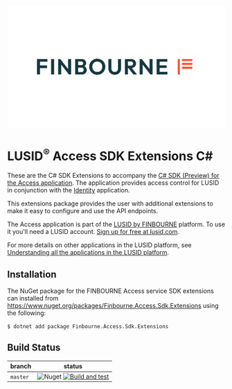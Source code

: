 ![LUSID_by_Finbourne](./resources/Finbourne_Logo_Teal.svg)

# LUSID<sup>®</sup> Access SDK Extensions C#

These are the C# SDK Extensions to accompany the [C# SDK (Preview) for the Access application](https://github.com/finbourne/access-sdk-csharp-preview). The application provides access control for LUSID in conjunction with the [Identity](https://github.com/finbourne/identity-sdk-csharp-preview) application.

This extensions package provides the user with additional extensions to make it easy to configure and use the API endpoints. 

The Access application is part of the [LUSID by FINBOURNE](https://www.finbourne.com/lusid-technology) platform. To use it you'll need a LUSID account. [Sign up for free at lusid.com](https://www.lusid.com/app/signup).

For more details on other applications in the LUSID platform, see [Understanding all the applications in the LUSID platform](https://support.lusid.com/knowledgebase/article/KA-01787/en-us).

## Installation

The NuGet package for the FINBOURNE Access service SDK extensions can installed from https://www.nuget.org/packages/Finbourne.Access.Sdk.Extensions using the following:

```
$ dotnet add package Finbourne.Access.Sdk.Extensions
```

## Build Status 

| branch | status |
| --- | --- |
| `master` | ![Nuget](https://img.shields.io/nuget/v/Finbourne.Access.Sdk.Extensions?color=blue) [![Build and test](https://github.com/finbourne/access-sdk-extensions-csharp/actions/workflows/build-and-test.yaml/badge.svg)](https://github.com/finbourne/access-sdk-extensions-csharp/actions/workflows/build-and-test.yaml) |